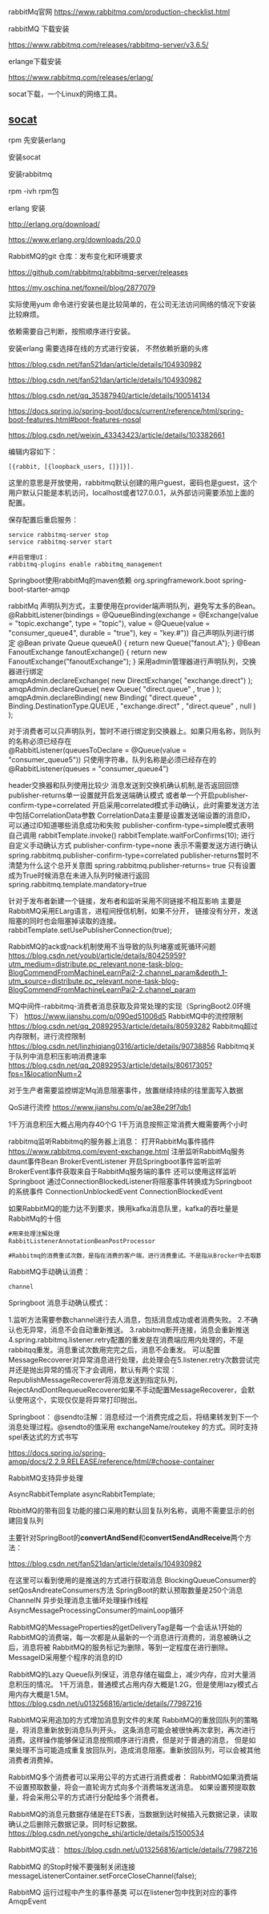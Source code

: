 
rabbitMq官网
https://www.rabbitmq.com/production-checklist.html

rabbitMQ 下载安装

https://www.rabbitmq.com/releases/rabbitmq-server/v3.6.5/

erlange下载安装

https://www.rabbitmq.com/releases/erlang/

socat下载，一个Linux的网络工具。

## [socat](http://repo.iotti.biz/CentOS/7/x86_64/socat-1.7.3.2-5.el7.lux.x86_64.rpm)

rpm   先安装erlang

安装socat

安装rabbitmq

rpm -ivh rpm包



erlang 安装

http://erlang.org/download/

https://www.erlang.org/downloads/20.0

RabbitMQ的git 仓库：发布变化和环境要求

https://github.com/rabbitmq/rabbitmq-server/releases



https://my.oschina.net/foxneil/blog/2877079

实际使用yum 命令进行安装也是比较简单的，在公司无法访问网络的情况下安装比较麻烦。

依赖需要自己判断，按照顺序进行安装。



安装erlang 需要选择在线的方式进行安装， 不然依赖折磨的头疼

https://blog.csdn.net/fan521dan/article/details/104930982

https://blog.csdn.net/fan521dan/article/details/104930982

https://blog.csdn.net/qq_35387940/article/details/100514134

https://docs.spring.io/spring-boot/docs/current/reference/html/spring-boot-features.html#boot-features-nosql

https://blog.csdn.net/weixin_43343423/article/details/103382661





编辑内容如下：

```
[{rabbit, [{loopback_users, []}]}].
```

这里的意思是开放使用，rabbitmq默认创建的用户guest，密码也是guest，这个用户默认只能是本机访问，localhost或者127.0.0.1，从外部访问需要添加上面的配置。

保存配置后重启服务：

```
service rabbitmq-server stop
service rabbitmq-server start
```

```
#开启管理UI：
rabbitmq-plugins enable rabbitmq_management
```

Springboot使用rabbitMq的maven依赖
<dependency>
			<groupId>org.springframework.boot</groupId>
			<artifactId>spring-boot-starter-amqp</artifactId>
		</dependency>

rabbitMq 声明队列方式，主要使用在provider端声明队列，避免写太多的Bean。
@RabbitListener(bindings = @QueueBinding(exchange =
    @Exchange(value = "topic.exchange", type = "topic"),
            value = @Queue(value = "consumer_queue4", durable = "true"), key = "key.#"))
自己声明队列进行绑定
@Bean
    private Queue queueA() {
        return new Queue("fanout.A");
    } 
@Bean
        FanoutExchange fanoutExchange() {
            return new FanoutExchange("fanoutExchange");
        } 
 采用admin管理器进行声明队列，交换器进行绑定                 
 amqpAdmin.declareExchange( new DirectExchange( "exchange.direct") );           
 amqpAdmin.declareQueue( new Queue( "direct.queue" , true ) );
 amqpAdmin.declareBinding( new Binding( "direct.queue" , Binding.DestinationType.QUEUE , "exchange.direct" , "direct.queue" , null ) );

 对于消费者可以只声明队列，暂时不进行绑定到交换器上。如果只用名称，则队列的名称必须已经存在           
 @RabbitListener(queuesToDeclare = @Queue(value = "consumer_queue5"))
 只使用字符串，队列名称是必须已经存在的
  @RabbitListener(queues = "consumer_queue4")


 header交换器和队列使用比较少
 消息发送到交换机确认机制,是否返回回馈
 publisher-returns单一设置就开启发送端确认模式
 或者单一个开启publisher-confirm-type=correlated
开启采用correlated模式手动确认，此时需要发送方法中包括CorrelationData参数
  CorrelationData主要是设置发送端设置的消息ID，可以通过ID知道哪些消息成功和失败
  publisher-confirm-type=simple模式表明自己调用
    rabbitTemplate.invoke()
    rabbitTemplate.waitForConfirms(10);
  进行自定义手动确认方式
  publisher-confirm-type=none 表示不需要发送方进行确认
  spring.rabbitmq.publisher-confirm-type=correlated
  publisher-returns暂时不清楚为什么这个总开关意图
  spring.rabbitmq.publisher-returns= true
  只有设置成为True时候消息在未进入队列时候进行返回
  spring.rabbitmq.template.mandatory=true


 针对于发布者新建一个链接，发布者和监听采用不同链接不相互影响
 主要是RabbitMQ采用ELarg语言，进程间授信机制，如果不分开，
 链接没有分开，发送阻塞的同时也会阻塞掉读取的连接。
 rabbitTemplate.setUsePublisherConnection(true);

RabbitMQ的ack或nack机制使用不当导致的队列堵塞或死循环问题
https://blog.csdn.net/youbl/article/details/80425959?utm_medium=distribute.pc_relevant.none-task-blog-BlogCommendFromMachineLearnPai2-2.channel_param&depth_1-utm_source=distribute.pc_relevant.none-task-blog-BlogCommendFromMachineLearnPai2-2.channel_param

MQ中间件-rabbitmq-消费者消息获取及异常处理的实现（SpringBoot2.0环境下）
https://www.jianshu.com/p/090ed51006d5
RabbitMQ中的流控限制
https://blog.csdn.net/qq_20892953/article/details/80593282
Rabbitmq超过内存限制，进行流控限制
https://blog.csdn.net/linzhiqiang0316/article/details/90738856
Rabbitmq关于队列中消息积压影响消费速率
https://blog.csdn.net/qq_20892953/article/details/80617305?fps=1&locationNum=2

对于生产者需要监控绑定Mq消息阻塞事件，放置继续持续的往里面写入数据

QoS进行流控
https://www.jianshu.com/p/ae38e29f7db1

1千万消息积压大概占用内存40个G
1千万消息按照正常消费大概需要两个小时

rabbitmq监听Rabbitmq的服务器上消息：
打开RabbitMq事件插件
https://www.rabbitmq.com/event-exchange.html
注册监听RabbitMq服务daunt事件Bean
BrokerEventListener
开启Springboot事件监听监听BrokerEvent事件获取来自于RabbitMq服务端的事件
还可以使用这样监听
Springboot 通过ConnectionBlockedListener将阻塞事件转换成为Springboot 的系统事件
ConnectionUnblockedEvent
ConnectionBlockedEvent

如果RabbitMQ的能力达不到要求，换用kafka消息队里，kafka的吞吐量是RabbitMq的十倍





```java
#用来处理注解处理
RabbitListenerAnnotationBeanPostProcessor

#Rabbitmq的消费重试次数，是指在消费的客户端，进行消费重试。不是指从Brocker中去取数据

```



RabbitMQ手动确认消费：

```
channel
```





Springboot 消息手动确认模式：

1.监听方法需要参数channel进行去人消息，包括消息成功或者消费失败。
2.不确认也无异常，消息不会自动重新推送。
3.rabbitmq断开连接，消息会重新推送
4.spring.rabbitmq.listener.retry配置的重发是在消费端应用内处理的，不是rabbitqq重发。消息重试次数用完完之后，消息不会重发。
可以配置MessageRecoverer对异常消息进行处理，此处理会在5.listener.retry次数尝试完并还是抛出异常的情况下才会调用，默认有两个实现：RepublishMessageRecoverer将消息发送到指定队列，RejectAndDontRequeueRecoverer如果不手动配置MessageRecoverer，会默认使用这个，实现仅仅是将异常打印抛出。


Springboot：
@sendto注解：消息经过一个消费完成之后，将结果转发到下一个消息处理过程。@sendto的值采用 exchangeName/routekey 的方式。同时支持spel表达式的方式书写

https://docs.spring.io/spring-amqp/docs/2.2.9.RELEASE/reference/html/#choose-container

RabbitMQ支持异步处理

AsyncRabbitTemplate asyncRabbitTemplate;


RbbitMQ的带有回复功能的接口采用的默认回复队列名称，调用不需要显示的创建回复队列

主要针对SpringBoot的**convertAndSend**和**convertSendAndReceive**两个方法：

https://blog.csdn.net/fan521dan/article/details/104930982

在这里可以看到使用的是推送的方式进行获取消息
BlockingQueueConsumer的setQosAndreateConsumers方法
SpringBoot的默认预取数量是250个消息
ChannelN
异步处理消息主循环处理操作线程
AsyncMessageProcessingConsumer的mainLoop循环

RabbitMQ的MessageProperties的getDeliveryTag是每一个会话从1开始的
RabbitMQ的消费端，每一次都是从最新的一个消息进行消费的，消息被确认之后，消息将被
RabbitMQ的服务标记为删除，等到一定程度在进行删除。
MessageID采用整个程序的消息的ID


RabbitMQ的Lazy Queue队列保证，消息存储在磁盘上，减少内存，应对大量消息积压的情况。
1千万消息，普通模式占用内存大概是1.2G，但是使用lazy模式占用内存大概是1.5M。
https://blog.csdn.net/u013256816/article/details/77987216


RabbitMQ采用追加的方式增加消息到文件的末尾
RabbitMQ的重放回队列的策略是，将消息重新放到消息队列开头。
这条消息可能会被很快再次拿到，再次进行消费。这样操作能够保证消息按照顺序进行消费，但是对于普通的消息，
但是如果处理不当可能造成重复放回队列，造成消息阻塞。重新放回队列，可以会被其他消费者消费掉。

RabbitMQ多个消费者可以采用公平的方式进行消费或者：
RabbitMQ如果消费端不设置预取数量，将会一直轮询方式向多个消费端发送消息。
如果设置预提取数量，将会采用公平的方式进行分配给多个消费者。

RabbitMQ的消息元数据存储是在ETS表，当数据到达时候插入元数据记录，读取确认之后删除元数据记录。同时标记数据。
https://blog.csdn.net/yongche_shi/article/details/51500534

RabbitMQ实战：
https://blog.csdn.net/u013256816/article/details/77987216


RabbitMQ 的Stop时候不要强制关闭连接
messageListenerContainer.setForceCloseChannel(false);

RabbitMQ  运行过程中产生的事件基类 可以在listener包中找到对应的事件
AmqpEvent